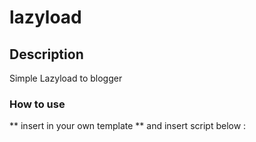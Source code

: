# lazyload


## Description

Simple Lazyload to blogger

### How to use

** insert in your own template ** and insert script below :
<pre><code>
<script type='text/javascript'>
/*! Lazyload */
var lazyload=!1;window.addEventListener("scroll",function(){(0!=document.documentElement.scrollTop&&!1===lazyload||0!=document.body.scrollTop&&!1===lazyload)&&(!function(){var e=document.createElement("script");e.type="text/javascript",e.async=!0,e.src="https://cdn.statically.io/gh/reedniv/lazyload/jquery/v.1.0/lazyload.js?cache=31556952";var a=document.getElementsByTagName("script")[0];a.parentNode.insertBefore(e,a)}(),lazyload=!0)},!0);
</script>
</code></pre>
